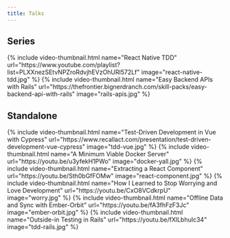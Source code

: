 ```yaml
---
title: Talks
---
```


## Series

<div class="row">
  {% include video-thumbnail.html name="React Native TDD" url="https://www.youtube.com/playlist?list=PLXXnezSEtvNPZroRdvjhEVzOhURl572Lf" image="react-native-tdd.jpg" %}
  {% include video-thumbnail.html name="Easy Backend APIs with Rails" url="https://thefrontier.bignerdranch.com/skill-packs/easy-backend-api-with-rails" image="rails-apis.jpg" %}
</div>

## Standalone

<div class="row">
  {% include video-thumbnail.html name="Test-Driven Development in Vue with Cypress" url="https://www.recallact.com/presentation/test-driven-development-vue-cypress" image="tdd-vue.jpg" %}
  {% include video-thumbnail.html name="A Minimum Viable Docker Server" url="https://youtu.be/u3yfekH1PWo" image="docker-yall.jpg" %}
  {% include video-thumbnail.html name="Extracting a React Component" url="https://youtu.be/Sth0bGfFOMw" image="react-component.jpg" %}
  {% include video-thumbnail.html name="How I Learned to Stop Worrying and Love Development" url="https://youtu.be/CxO8VCdkrpU" image="worry.jpg" %}
  {% include video-thumbnail.html name="Offline Data and Sync with Ember-Orbit" url="https://youtu.be/fA3fhFzF3Jc" image="ember-orbit.jpg" %}
  {% include video-thumbnail.html name="Outside-in Testing in Rails" url="https://youtu.be/fXlLbhuIc34" image="tdd-rails.jpg" %}
</div>
